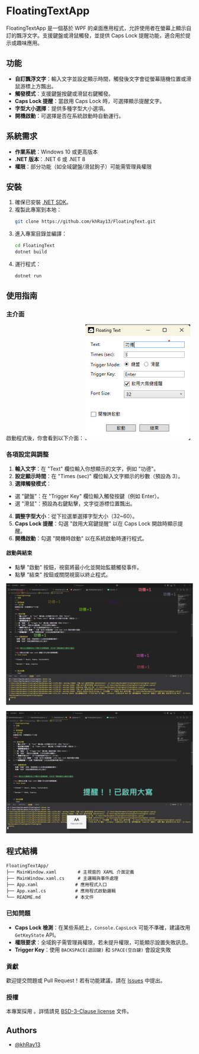 # FloatingTextApp

FloatingTextApp 是一個基於 WPF 的桌面應用程式，允許使用者在螢幕上顯示自訂的飄浮文字。支援鍵盤或滑鼠觸發，並提供 Caps Lock 提醒功能，適合用於提示或趣味應用。

## 功能

- **自訂飄浮文字**：輸入文字並設定顯示時間，觸發後文字會從螢幕隨機位置或滑鼠游標上方飄出。
- **觸發模式**：支援鍵盤按鍵或滑鼠右鍵觸發。
- **Caps Lock 提醒**：當啟用 Caps Lock 時，可選擇顯示提醒文字。
- **字型大小選擇**：提供多種字型大小選項。
- **開機啟動**：可選擇是否在系統啟動時自動運行。

## 系統需求

- **作業系統**：Windows 10 或更高版本
- **.NET 版本**：.NET 6 或 .NET 8
- **權限**：部分功能（如全域鍵盤/滑鼠鉤子）可能需管理員權限

## 安裝
1. 確保已安裝 [.NET SDK](https://dotnet.microsoft.com/download)。
2. 複製此專案到本地：
   ```bash
   git clone https://github.com/khRay13/FloatingText.git
   ```
3. 進入專案目錄並編譯：
   ```bash
   cd FloatingText
   dotnet build
   ```
4. 運行程式：
   ```bash
   dotnet run
   ```

## 使用指南
### 主介面
啟動程式後，你會看到以下介面：
![程式主畫面](imgs/main.png)

### 各項設定與調整
1. **輸入文字**：在 "Text" 欄位輸入你想顯示的文字，例如 "功德"。
2. **設定顯示時間**：在 "Times (sec)" 欄位輸入文字顯示的秒數（預設為 3）。
3. **選擇觸發模式**：
  - 選 "鍵盤"：在 "Trigger Key" 欄位輸入觸發按鍵（例如 Enter）。
  - 選 "滑鼠"：預設為右鍵點擊，文字從游標位置飄出。
4. **調整字型大小**：從下拉選單選擇字型大小（32~60）。
5. **Caps Lock 提醒**：勾選 "啟用大寫鍵提醒" 以在 Caps Lock 開啟時顯示提醒。
6. **開機啟動**：勾選 "開機時啟動" 以在系統啟動時運行程式。

#### 啟動與結束
- 點擊 "啟動" 按鈕，視窗將最小化並開始監聽觸發事件。
- 點擊 "結束" 按鈕或關閉視窗以終止程式。

![飄浮文字示範](imgs/floating.png)

![CAPSLOCK示範](imgs/floating_CAPSLOCK.png)

## 程式結構
```text
FloatingTextApp/
├── MainWindow.xaml        # 主視窗的 XAML 介面定義
├── MainWindow.xaml.cs     # 主邏輯與事件處理
├── App.xaml              # 應用程式入口
├── App.xaml.cs           # 應用程式啟動邏輯
└── README.md             # 本文件
```
### 已知問題
- **Caps Lock 檢測**：在某些系統上，`Console.CapsLock` 可能不準確，建議改用 `GetKeyState` API。
- **權限要求**：全域鉤子需管理員權限，若未提升權限，可能顯示設置失敗訊息。
- **Trigger Key**：使用 `BACKSPACE(退回鍵)` 和 `SPACE(空白鍵)` 會設定失敗

### 貢獻
歡迎提交問題或 Pull Request！若有功能建議，請在 [Issues](https://github.com/khRay13/FloatingText/issues) 中提出。

### 授權
本專案採用 。詳情請見 [BSD-3-Clause license](https://github.com/khRay13/FloatingText/blob/main/LICENSE) 文件。

## Authors
- [@khRay13](https://github.com/khRay13)
